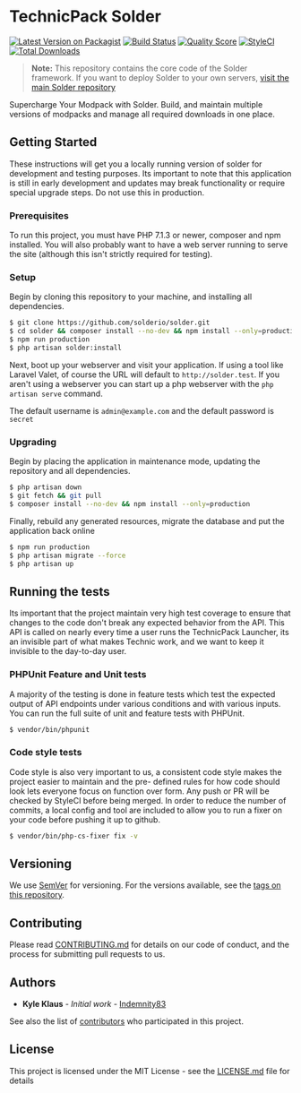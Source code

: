 # TechnicPack Solder

[![Latest Version on Packagist](https://img.shields.io/packagist/v/technicpack/solder-framework.svg?style=flat-square)](https://packagist.org/packages/technicpack/solder-framework)
[![Build Status](https://img.shields.io/travis/technicpack/solder-framework/master.svg?style=flat-square)](https://travis-ci.org/technicpack/solder-framework)
[![Quality Score](https://img.shields.io/scrutinizer/g/technicpack/solder-framework.svg?style=flat-square)](https://scrutinizer-ci.com/g/technicpack/solder-framework)
[![StyleCI](https://styleci.io/repos/32042637/shield?branch=develop)](https://styleci.io/repos/32042637)
[![Total Downloads](https://img.shields.io/packagist/dt/technicpack/solder-framework.svg?style=flat-square)](https://packagist.org/packages/technicpack/solder-framework)

> **Note:** This repository contains the core code of the Solder framework. If you want to deploy Solder to your own 
servers, [visit the main Solder repository](https://github.com/technicpack/solder)

Supercharge Your Modpack with Solder. Build, and maintain multiple versions of modpacks and manage all required
downloads in one place.

## Getting Started

These instructions will get you a locally running version of solder for development and testing purposes. Its important
to note that this application is still in early development and updates may break functionality or require special
upgrade steps. Do not use this in production.

### Prerequisites
To run this project, you must have PHP 7.1.3 or newer, composer and npm installed. You will also probably want to have a 
web server running to serve the site (although this isn't strictly required for testing).

### Setup

Begin by cloning this repository to your machine, and installing all dependencies.

```bash
$ git clone https://github.com/solderio/solder.git
$ cd solder && composer install --no-dev && npm install --only=production
$ npm run production
$ php artisan solder:install
```

Next, boot up your webserver and visit your application. If using a tool like Laravel Valet, of course the URL will
default to `http://solder.test`. If you aren't using a webserver you can start up a php webserver with the `php artisan
serve` command.

The default username is `admin@example.com` and the default password is `secret`

### Upgrading

Begin by placing the application in maintenance mode, updating the repository and all dependencies.

```bash
$ php artisan down
$ git fetch && git pull
$ composer install --no-dev && npm install --only=production
```

Finally, rebuild any generated resources, migrate the database and put the application back online

```bash
$ npm run production
$ php artisan migrate --force
$ php artisan up
```

## Running the tests

Its important that the project maintain very high test coverage to ensure that changes to the code don't break any 
expected behavior from the API. This API is called on nearly every time a user runs the TechnicPack Launcher, its an 
invisible part of what makes Technic work, and we want to keep it invisible to the day-to-day user.

### PHPUnit Feature and Unit tests

A majority of the testing is done in feature tests which test the expected output of API endpoints under various
conditions and with various inputs. You can run the full suite of unit and feature tests with PHPUnit.

```bash
$ vendor/bin/phpunit
```

### Code style tests

Code style is also very important to us, a consistent code style makes the project easier to maintain and the pre-
defined rules for how code should look lets everyone focus on function over form. Any push or PR will be checked by
StyleCI before being merged. In order to reduce the number of commits, a local config and tool are included to allow
you to run a fixer on your code before pushing it up to github.

```bash
$ vendor/bin/php-cs-fixer fix -v
```

## Versioning

We use [SemVer](http://semver.org/) for versioning. For the versions available, see the [tags on this
repository](https://github.com/technicpack/solder/tags).

## Contributing

Please read [CONTRIBUTING.md](CONTRIBUTING.md) for details on our code of conduct,
and the process for submitting pull requests to us.

## Authors

* **Kyle Klaus** - *Initial work* - [Indemnity83](https://github.com/indemnity83)

See also the list of [contributors](https://github.com/technicpack/solder/contributors) who participated in this
project.

## License

This project is licensed under the MIT License - see the [LICENSE.md](LICENSE.md) file for details
